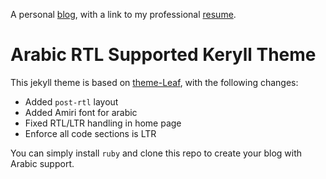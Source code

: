 A personal [blog](https://tarekeldeeb.github.io), with a link to my professional [resume](https://tarekeldeeb.github.io/resume/viewer.html).

# Arabic RTL Supported Keryll Theme
This jekyll theme is based on [theme-Leaf](https://github.com/SupunKavinda/jekyll-theme-leaf), with the following changes:
 - Added `post-rtl` layout
 - Added Amiri font for arabic
 - Fixed RTL/LTR handling in home page
 - Enforce all code sections is LTR

You can simply install `ruby` and clone this repo to create your blog with Arabic support.
